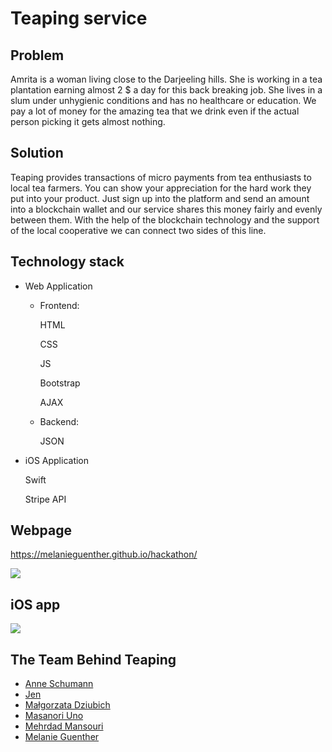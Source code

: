 # Teaping service 

## Problem 

Amrita is a woman living close to the Darjeeling hills. She is working in a tea plantation earning almost 2 $ a day for this back breaking job. She lives in a slum under unhygienic conditions and has no healthcare or education. We pay a lot of money for the amazing tea that we drink even if the actual person picking it gets almost nothing.

## Solution

Teaping provides transactions of micro payments from tea enthusiasts to local tea farmers. You can show your appreciation for the hard work they put into your product. Just sign up into the platform and send an amount into a blockchain wallet and our service shares this money fairly and evenly between them. With the help of the blockchain technology and the support of the local cooperative we can connect two sides of this line.

## Technology stack

* Web Application

    - Frontend:
    
        HTML
        
        CSS
        
        JS
        
        Bootstrap
        
        AJAX
        
    - Backend:
    
        JSON

* iOS Application

    Swift

    Stripe API

## Webpage

https://melanieguenther.github.io/hackathon/ 

![](web.png)

## iOS app

![](ios_gif.gif)

## The Team Behind Teaping 
* [Anne Schumann](https://github.com/annesbln)
* [Jen](https://github.com/jennyfive)
* [Małgorzata Dziubich](https://github.com/mdziubich) 
* [Masanori Uno]()
* [Mehrdad Mansouri](https://github.com/emsoft1) 
* [Melanie Guenther](https://github.com/melanieguenther) 
